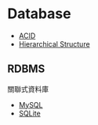 Database
========

* [ACID](acid.md)
* [Hierarchical Structure](hierarchical-structure.md)

RDBMS
-----

關聯式資料庫

* [MySQL](mysql)
* [SQLite](sqlite)
